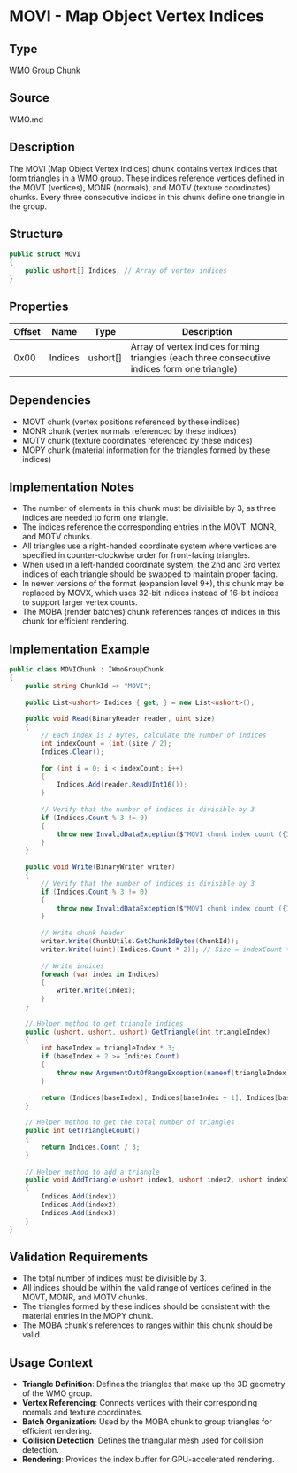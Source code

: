 # MOVI - Map Object Vertex Indices

## Type
WMO Group Chunk

## Source
WMO.md

## Description
The MOVI (Map Object Vertex Indices) chunk contains vertex indices that form triangles in a WMO group. These indices reference vertices defined in the MOVT (vertices), MONR (normals), and MOTV (texture coordinates) chunks. Every three consecutive indices in this chunk define one triangle in the group.

## Structure

```csharp
public struct MOVI
{
    public ushort[] Indices; // Array of vertex indices
}
```

## Properties

| Offset | Name | Type | Description |
|--------|------|------|-------------|
| 0x00 | Indices | ushort[] | Array of vertex indices forming triangles (each three consecutive indices form one triangle) |

## Dependencies
- MOVT chunk (vertex positions referenced by these indices)
- MONR chunk (vertex normals referenced by these indices)
- MOTV chunk (texture coordinates referenced by these indices)
- MOPY chunk (material information for the triangles formed by these indices)

## Implementation Notes
- The number of elements in this chunk must be divisible by 3, as three indices are needed to form one triangle.
- The indices reference the corresponding entries in the MOVT, MONR, and MOTV chunks.
- All triangles use a right-handed coordinate system where vertices are specified in counter-clockwise order for front-facing triangles.
- When used in a left-handed coordinate system, the 2nd and 3rd vertex indices of each triangle should be swapped to maintain proper facing.
- In newer versions of the format (expansion level 9+), this chunk may be replaced by MOVX, which uses 32-bit indices instead of 16-bit indices to support larger vertex counts.
- The MOBA (render batches) chunk references ranges of indices in this chunk for efficient rendering.

## Implementation Example

```csharp
public class MOVIChunk : IWmoGroupChunk
{
    public string ChunkId => "MOVI";
    
    public List<ushort> Indices { get; } = new List<ushort>();
    
    public void Read(BinaryReader reader, uint size)
    {
        // Each index is 2 bytes, calculate the number of indices
        int indexCount = (int)(size / 2);
        Indices.Clear();
        
        for (int i = 0; i < indexCount; i++)
        {
            Indices.Add(reader.ReadUInt16());
        }
        
        // Verify that the number of indices is divisible by 3
        if (Indices.Count % 3 != 0)
        {
            throw new InvalidDataException($"MOVI chunk index count ({Indices.Count}) is not divisible by 3.");
        }
    }
    
    public void Write(BinaryWriter writer)
    {
        // Verify that the number of indices is divisible by 3
        if (Indices.Count % 3 != 0)
        {
            throw new InvalidDataException($"MOVI chunk index count ({Indices.Count}) is not divisible by 3.");
        }
        
        // Write chunk header
        writer.Write(ChunkUtils.GetChunkIdBytes(ChunkId));
        writer.Write((uint)(Indices.Count * 2)); // Size = indexCount * 2 bytes per index
        
        // Write indices
        foreach (var index in Indices)
        {
            writer.Write(index);
        }
    }
    
    // Helper method to get triangle indices
    public (ushort, ushort, ushort) GetTriangle(int triangleIndex)
    {
        int baseIndex = triangleIndex * 3;
        if (baseIndex + 2 >= Indices.Count)
        {
            throw new ArgumentOutOfRangeException(nameof(triangleIndex));
        }
        
        return (Indices[baseIndex], Indices[baseIndex + 1], Indices[baseIndex + 2]);
    }
    
    // Helper method to get the total number of triangles
    public int GetTriangleCount()
    {
        return Indices.Count / 3;
    }
    
    // Helper method to add a triangle
    public void AddTriangle(ushort index1, ushort index2, ushort index3)
    {
        Indices.Add(index1);
        Indices.Add(index2);
        Indices.Add(index3);
    }
}
```

## Validation Requirements
- The total number of indices must be divisible by 3.
- All indices should be within the valid range of vertices defined in the MOVT, MONR, and MOTV chunks.
- The triangles formed by these indices should be consistent with the material entries in the MOPY chunk.
- The MOBA chunk's references to ranges within this chunk should be valid.

## Usage Context
- **Triangle Definition**: Defines the triangles that make up the 3D geometry of the WMO group.
- **Vertex Referencing**: Connects vertices with their corresponding normals and texture coordinates.
- **Batch Organization**: Used by the MOBA chunk to group triangles for efficient rendering.
- **Collision Detection**: Defines the triangular mesh used for collision detection.
- **Rendering**: Provides the index buffer for GPU-accelerated rendering. 